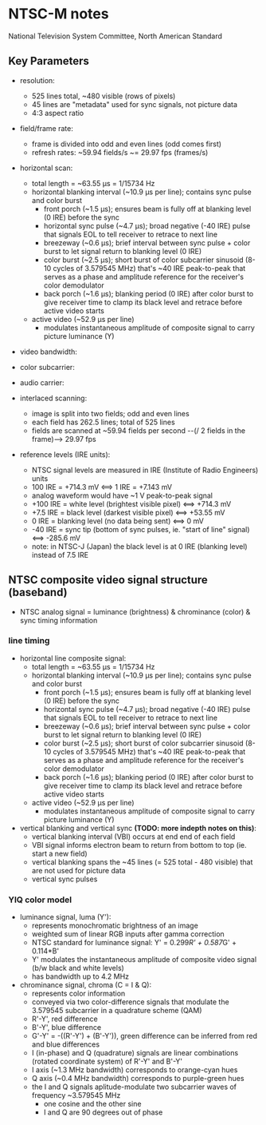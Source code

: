# NTSC-M notes
National Television System Committee, North American Standard

## Key Parameters
- resolution:
  - 525 lines total, ~480 visible (rows of pixels)
  - 45 lines are "metadata" used for sync signals, not picture data
  - 4:3 aspect ratio
- field/frame rate:
  - frame is divided into odd and even lines (odd comes first)
  - refresh rates: ~59.94 fields/s ~= 29.97 fps (frames/s)
- horizontal scan:
  - total length = ~63.55 µs = 1/15734 Hz
  - horizontal blanking interval (~10.9 µs per line); contains sync pulse and color burst
    - front porch (~1.5 µs); ensures beam is fully off at blanking level (0 IRE) before the sync
    - horizontal sync pulse (~4.7 µs); broad negative (-40 IRE) pulse that signals EOL to tell receiver to retrace to next line
    - breezeway (~0.6 µs); brief interval between sync pulse + color burst to let signal return to blanking level (0 IRE)
    - color burst (~2.5 µs); short burst of color subcarrier sinusoid (8-10 cycles of 3.579545 MHz) that's ~40 IRE peak-to-peak that serves as a phase and amplitude reference for the receiver's color demodulator 
    - back porch (~1.6 µs); blanking period (0 IRE) after color burst to give receiver time to clamp its black level and retrace before active video starts
  - active video (~52.9 µs per line) 
    - modulates instantaneous amplitude of composite signal to carry picture luminance (Y)
- video bandwidth:
- color subcarrier:
- audio carrier:

- interlaced scanning:
  - image is split into two fields; odd and even lines
  - each field has 262.5 lines; total of 525 lines
  - fields are scanned at ~59.94 fields per second --(/ 2 fields in the frame)--> 29.97 fps

- reference levels (IRE units):
  - NTSC signal levels are measured in IRE (Institute of Radio Engineers) units
  - 100 IRE = +714.3 mV <==> 1 IRE = +7.143 mV
  - analog waveform would have ~1 V peak-to-peak signal
  - +100 IRE = white level (brightest visible pixel) <==> +714.3 mV
  - +7.5 IRE = black level (darkest visible pixel) <==> +53.55 mV
  - 0 IRE = blanking level (no data being sent) <==> 0 mV
  - -40 IRE = sync tip (bottom of sync pulses, ie. "start of line" signal) <==> -285.6 mV
  - note: in NTSC-J (Japan) the black level is at 0 IRE (blanking level) instead of 7.5 IRE

## NTSC composite video signal structure (baseband)
- NTSC analog signal = luminance (brightness) & chrominance (color) & sync timing information

### line timing
- horizontal line composite signal:
  - total length = ~63.55 µs = 1/15734 Hz
  - horizontal blanking interval (~10.9 µs per line); contains sync pulse and color burst
    - front porch (~1.5 µs); ensures beam is fully off at blanking level (0 IRE) before the sync
    - horizontal sync pulse (~4.7 µs); broad negative (-40 IRE) pulse that signals EOL to tell receiver to retrace to next line
    - breezeway (~0.6 µs); brief interval between sync pulse + color burst to let signal return to blanking level (0 IRE)
    - color burst (~2.5 µs); short burst of color subcarrier sinusoid (8-10 cycles of 3.579545 MHz) that's ~40 IRE peak-to-peak that serves as a phase and amplitude reference for the receiver's color demodulator 
    - back porch (~1.6 µs); blanking period (0 IRE) after color burst to give receiver time to clamp its black level and retrace before active video starts
  - active video (~52.9 µs per line) 
    - modulates instantaneous amplitude of composite signal to carry picture luminance (Y)
- vertical blanking and vertical sync **(TODO: more indepth notes on this)**:
  - vertical blanking interval (VBI) occurs at end end of each field 
  - VBI signal informs electron beam to return from bottom to top (ie. start a new field)
  - vertical blanking spans the ~45 lines (= 525 total - 480 visible) that are not used for picture data
  - vertical sync pulses 

### YIQ color model
- luminance signal, luma (Y'):
  - represents monochromatic brightness of an image
  - weighted sum of linear RGB inputs after gamma correction
  - NTSC standard for luminance signal: Y' = 0.299*R' + 0.587*G' + 0.114*B'
  - Y' modulates the instantaneous amplitude of composite video signal (b/w black and white levels)
  - has bandwidth up to 4.2 MHz
- chrominance signal, chroma (C = I & Q):
  - represents color information
  - conveyed via two color-difference signals that modulate the 3.579545 subcarrier in a quadrature scheme (QAM)
  - R'-Y', red difference
  - B'-Y', blue difference
  - G'-Y' = -((R'-Y') + (B'-Y')), green difference can be inferred from red and blue differences
  - I (in-phase) and Q (quadrature) signals are linear combinations (rotated coordinate system) of R'-Y' and B'-Y'
  - I axis (~1.3 MHz bandwidth) corresponds to orange-cyan hues
  - Q axis (~0.4 MHz bandwidth) corresponds to purple-green hues
  - the I and Q signals aplitude-modulate two subcarrier waves of frequency ~3.579545 MHz
    - one cosine and the other sine
    - I and Q are 90 degrees out of phase
